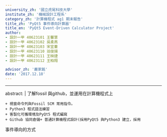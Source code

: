 ```yaml
---
university_zh: '國立虎尾科技大學'
institute_zh: '機械設計工程系'
category_zh: '計算機程式 ag1 期末報告'
title_zh: 'PyQt5 事件導向計算器'
title_en: 'PyQt5 Event-Driven Calculator Project'
author:
- 設計一甲 40623101 王馨慧
- 設計一甲 40623102 吳柔燕
- 設計一甲 40623103 宋宜蓁
- 設計一甲 40623110 翁俊揚
- 設計一甲 40623111 王映捷
- 設計一甲 40623112 王柏翔

advisor_zh: '嚴家銘'
date: '2017.12.18'
---
```


---
abstract: |
    了解fossil 與github，並運用在計算機程式上
    
    + 視窗命令列與Fossil SCM 常用指令。
    + Python3 程式語法練習
    + 客製化可攜環境及PyQt5 程式編寫
    + Github 協同倉儲+ 普通計算機程式設計(採用PyQt5 與Python3 建立，採用
事件導向的方式
    
    



